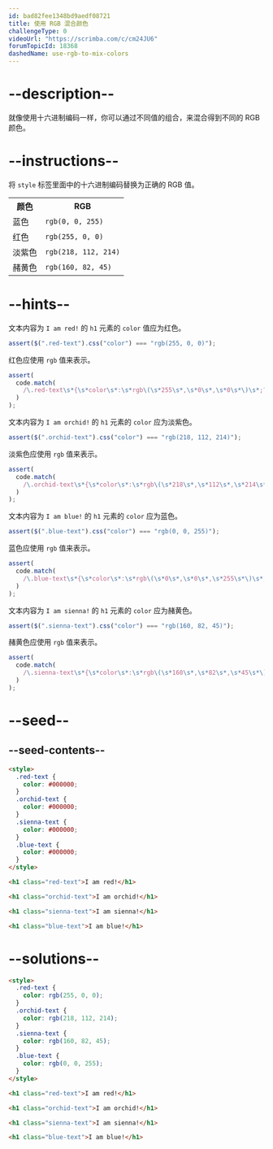 ```yaml
---
id: bad82fee1348bd9aedf08721
title: 使用 RGB 混合颜色
challengeType: 0
videoUrl: "https://scrimba.com/c/cm24JU6"
forumTopicId: 18368
dashedName: use-rgb-to-mix-colors
---
```


# --description--

就像使用十六进制编码一样，你可以通过不同值的组合，来混合得到不同的 RGB 颜色。

# --instructions--

将 `style` 标签里面中的十六进制编码替换为正确的 RGB 值。

<table class='table table-striped'><tbody><tr><th>颜色</th><th>RGB</th></tr><tr><td>蓝色</td><td><code>rgb(0, 0, 255)</code></td></tr><tr><td>红色</td><td><code>rgb(255, 0, 0)</code></td></tr><tr><td>淡紫色</td><td><code>rgb(218, 112, 214)</code></td></tr><tr><td>赭黄色</td><td><code>rgb(160, 82, 45)</code></td></tr></tbody></table>

# --hints--

文本内容为 `I am red!` 的 `h1` 元素的 `color` 值应为红色。

```js
assert($(".red-text").css("color") === "rgb(255, 0, 0)");
```

红色应使用 `rgb` 值来表示。

```js
assert(
  code.match(
    /\.red-text\s*{\s*color\s*:\s*rgb\(\s*255\s*,\s*0\s*,\s*0\s*\)\s*;?\s*}/gi
  )
);
```

文本内容为 `I am orchid!` 的 `h1` 元素的 `color` 应为淡紫色。

```js
assert($(".orchid-text").css("color") === "rgb(218, 112, 214)");
```

淡紫色应使用 `rgb` 值来表示。

```js
assert(
  code.match(
    /\.orchid-text\s*{\s*color\s*:\s*rgb\(\s*218\s*,\s*112\s*,\s*214\s*\)\s*;?\s*}/gi
  )
);
```

文本内容为 `I am blue!` 的 `h1` 元素的 `color` 应为蓝色。

```js
assert($(".blue-text").css("color") === "rgb(0, 0, 255)");
```

蓝色应使用 `rgb` 值来表示。

```js
assert(
  code.match(
    /\.blue-text\s*{\s*color\s*:\s*rgb\(\s*0\s*,\s*0\s*,\s*255\s*\)\s*;?\s*}/gi
  )
);
```

文本内容为 `I am sienna!` 的 `h1` 元素的 `color` 应为赭黄色。

```js
assert($(".sienna-text").css("color") === "rgb(160, 82, 45)");
```

赭黄色应使用 `rgb` 值来表示。

```js
assert(
  code.match(
    /\.sienna-text\s*{\s*color\s*:\s*rgb\(\s*160\s*,\s*82\s*,\s*45\s*\)\s*;?\s*}/gi
  )
);
```

# --seed--

## --seed-contents--

```html
<style>
  .red-text {
    color: #000000;
  }
  .orchid-text {
    color: #000000;
  }
  .sienna-text {
    color: #000000;
  }
  .blue-text {
    color: #000000;
  }
</style>

<h1 class="red-text">I am red!</h1>

<h1 class="orchid-text">I am orchid!</h1>

<h1 class="sienna-text">I am sienna!</h1>

<h1 class="blue-text">I am blue!</h1>
```

# --solutions--

```html
<style>
  .red-text {
    color: rgb(255, 0, 0);
  }
  .orchid-text {
    color: rgb(218, 112, 214);
  }
  .sienna-text {
    color: rgb(160, 82, 45);
  }
  .blue-text {
    color: rgb(0, 0, 255);
  }
</style>

<h1 class="red-text">I am red!</h1>

<h1 class="orchid-text">I am orchid!</h1>

<h1 class="sienna-text">I am sienna!</h1>

<h1 class="blue-text">I am blue!</h1>
```

